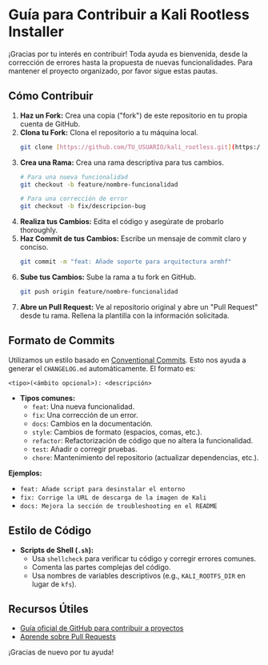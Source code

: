 # Guía para Contribuir a Kali Rootless Installer

¡Gracias por tu interés en contribuir! Toda ayuda es bienvenida, desde la corrección de errores hasta la propuesta de nuevas funcionalidades. Para mantener el proyecto organizado, por favor sigue estas pautas.

## Cómo Contribuir

1.  **Haz un Fork:** Crea una copia ("fork") de este repositorio en tu propia cuenta de GitHub.
2.  **Clona tu Fork:** Clona el repositorio a tu máquina local.
    ```bash
    git clone [https://github.com/TU_USUARIO/kali_rootless.git](https://github.com/TU_USUARIO/kali_rootless.git)
    ```
3.  **Crea una Rama:** Crea una rama descriptiva para tus cambios.
    ```bash
    # Para una nueva funcionalidad
    git checkout -b feature/nombre-funcionalidad

    # Para una corrección de error
    git checkout -b fix/descripcion-bug
    ```
4.  **Realiza tus Cambios:** Edita el código y asegúrate de probarlo thoroughly.
5.  **Haz Commit de tus Cambios:** Escribe un mensaje de commit claro y conciso.
    ```bash
    git commit -m "feat: Añade soporte para arquitectura armhf"
    ```
6.  **Sube tus Cambios:** Sube la rama a tu fork en GitHub.
    ```bash
    git push origin feature/nombre-funcionalidad
    ```
7.  **Abre un Pull Request:** Ve al repositorio original y abre un "Pull Request" desde tu rama. Rellena la plantilla con la información solicitada.

## Formato de Commits

Utilizamos un estilo basado en [Conventional Commits](https://www.conventionalcommits.org/en/v1.0.0/). Esto nos ayuda a generar el `CHANGELOG.md` automáticamente. El formato es:

`<tipo>(<ámbito opcional>): <descripción>`

-   **Tipos comunes:**
    -   `feat`: Una nueva funcionalidad.
    -   `fix`: Una corrección de un error.
    -   `docs`: Cambios en la documentación.
    -   `style`: Cambios de formato (espacios, comas, etc.).
    -   `refactor`: Refactorización de código que no altera la funcionalidad.
    -   `test`: Añadir o corregir pruebas.
    -   `chore`: Mantenimiento del repositorio (actualizar dependencias, etc.).

**Ejemplos:**
-   `feat: Añade script para desinstalar el entorno`
-   `fix: Corrige la URL de descarga de la imagen de Kali`
-   `docs: Mejora la sección de troubleshooting en el README`

## Estilo de Código

-   **Scripts de Shell (`.sh`):**
    -   Usa `shellcheck` para verificar tu código y corregir errores comunes.
    -   Comenta las partes complejas del código.
    -   Usa nombres de variables descriptivos (e.g., `KALI_ROOTFS_DIR` en lugar de `kfs`).

## Recursos Útiles

-   [Guía oficial de GitHub para contribuir a proyectos](https://docs.github.com/es/get-started/quickstart/contributing-to-projects)
-   [Aprende sobre Pull Requests](https://docs.github.com/es/pull-requests/collaborating-with-pull-requests/proposing-changes-to-your-work-with-pull-requests/about-pull-requests)

¡Gracias de nuevo por tu ayuda!
